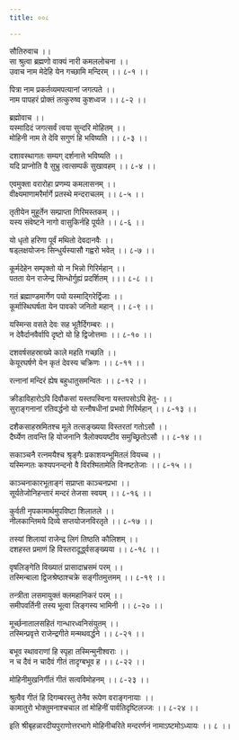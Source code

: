 ```yaml
---
title: ००८

---
```

सौतिरुवाच ।।  
सा श्रुत्वा ब्रह्मणो वाक्यं नारी कमललोचना ।।  
उवाच नाम मेदेहि येन गच्छामि मन्दिरम् ।। ८-१ ।।  
  
पित्रा नाम प्रकर्तव्यमपत्यानां जगत्पते ।।  
नाम पापहरं प्रोक्तं तत्कुरुष्व कुशध्वज ।। ८-२ ।।  
  
ब्रह्मोवाच ।।  
यस्मादिदं जगत्सर्वं त्वया सुन्दरि मोहितम् ।।  
मोहिनी नाम ते देवि सगुणं हि भविष्यति ।। ८-३ ।।  
  
दशावस्थागतः सम्यग् दर्शनात्ते भविष्यति ।।  
यदि प्राप्नोति वै सुभ्रु त्वत्सम्पर्कं सुखावहम् ।। ८-४ ।।  
  
एवमुक्ता वरारोहा प्रणम्य कमलासनम् ।।  
वीक्ष्यमाणामरैर्मार्गे प्रतस्थे मन्दराचलम् ।। ८-५ ।।  
  
तृतीयेन मुहूर्तेन सम्प्राप्ता गिरिमस्तकम् ।।  
यस्य संवेष्टने नागो वासुकिर्नहि पूर्यते ।। ८-६ ।।  
  
यो धृतो हरिणा पूर्वं मथितो देवदानवैः ।।  
षड्लक्षयोजनः सिन्धुर्यस्यासौ गह्वरो भवेत् ।। ८-७ ।।  
  
कूर्मदेहेन सम्पृक्तो यो न भिन्नो गिरिर्महान् ।।  
पतता येन राजेन्द्र सिन्धोर्गुह्यं प्रदर्शितम् ।।। ८-८ ।।  
  
गतं ब्रह्माण्डमार्गेण पयो यस्माद्गिरेर्द्विजाः ।।  
कूर्मास्थिघर्षता येन पावको जनितो महान् ।। ८-९ ।।  
  
यस्मिन्स वसते देवः सह भूतैर्दिगम्बरः ।।  
न देवैर्दानवैर्वापि दृष्टो यो हि द्विजोत्तमाः ।। ८-१० ।।  
  
दशवर्षसहस्राख्ये काले महति गच्छति ।।  
केयूरघर्षणे येन कृतं देवस्य चक्रिणः ।। ८-११ ।।  
  
रत्नानां मन्दिरं ह्येष बहुधातुसमन्वितः ।। ८-१२ ।।  
  
क्रीडाविहारोऽपि दिवौकसां यस्तपस्विना यस्तपसोऽपि हेतु- ।।  
सुराङ्गनानां रतिवर्द्धनो यो रत्नौषधीनां प्रभवो गिरिर्महान् ।। ८-१३ ।।  
  
दशैकसाहस्रमितश्च मूले तत्सङ्ख्यया विस्तरतां गतोऽसौ ।।  
दैर्घ्येण तावन्ति हि योजनानि त्रैलोक्ययष्टीव समुच्छ्रितोऽसौ ।। ८-१४ ।।  
  
सकाञ्चनै रत्नमयैश्च श्रृङ्गैः प्रकाशयन्भूमितलं वियच्च ।।  
यस्मिन्गतः कश्यपनन्दनो वै विरश्मितामेति विनष्टतेजाः ।। ८-१५ ।।  
  
काञ्चनाकारभूताङ्गं सप्राप्ता काञ्चनप्रभा ।।  
सूर्यतेजोनिहन्तारं मन्दरं तेजसा स्वयम् ।। ८-१६ ।।  
  
कुर्वती नृपकामार्थमुपविष्टा शिलातले ।।  
नीलकान्तिमये दिव्ये सप्तयोजनविरतृते ।। ८-१७ ।।  
  
तस्यां शिलायां राजेन्द्र लिगं तिष्ठति कौलिशम् ।।  
दशहस्त प्रमाणं हि विस्तरादूर्द्ध्वसङ्ख्यया ।। ८-१८ ।।  
  
वृषलिङ्गेति विख्यातं प्रासादाभ्रसमं परम् ।।  
तस्मिन्बाला द्विजश्रेष्ठाश्चक्रे सङ्गीतमुत्तमम् ।। ८-१९ ।।  
  
तन्त्रीता लसमायुक्तं क्लमहानिकरं परम् ।।  
समीपवर्तिनी तस्य भूत्वा लिङ्गस्य भामिनी ।। ८-२० ।।  
  
मूर्च्छनातालसहितं गान्धारध्वनिसंयुतम् ।।  
तस्मिन्प्रवृत्ते राजेन्द्रगीते मन्मथवर्द्धने ।। ८-२१ ।।  
  
बभूव स्थावराणां हि स्पृहा तस्मिन्मुनीश्वराः ।।  
न च दैवं न चादैवं गीतं तादृग्बभूव ह ।। ८-२२ ।।  
  
मोहिनीमुखनिर्गीतं गीतं सत्वविमोहनम् ।। ८-२३ ।।  
  
श्रुत्वैव गीतं हि दिगम्बरस्तु तेनैव रूपेण वराङ्गनायाः ।।  
कामातुरो भोक्तुमनाश्चचाल तां मोहिनीं पार्वतिदृष्टिलज्जः ।। ८-२४ ।।  
  
इति श्रीबृहन्नारदीयपुराणोत्तरभागे मोहिनीचरिते मन्दरर्णनं नामाऽष्टमोऽध्यायः ।। ८ ।।